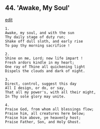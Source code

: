 
## 44.  'Awake, My Soul'
[edit](https://docs.google.com/document/d/1T0pKfnMqMtLub1iqoXVMtuMM%2DA81aJVc/edit?mode=html)




    1.
    Awake, my soul, and with the sun 
    Thy daily stage of duty run; 
    Shake off dull sloth, and early rise 
    To pay thy morning sacrifice ! 

    2.
    Shine on me, Lord; new life impart ! 
    Fresh ardors kindle in my heart; 
    One ray of Thine all quickening light 
    Dispels the clouds and dark of night. 

    3.
    Direct, control, suggest this day 
    All I design, or do, or say, 
    That all my power's, with all their might, 
    In Thy sole glory may unite. 

    4.
    Praise God, from whom all blessings flow; 
    Praise him, all creatures here below; 
    Praise him above, ye heavenly host; 
    Praise Father, Son, and Holy Ghost.
